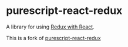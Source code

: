 # purescript-react-redux

A library for using [Redux with React](http://redux.js.org/docs/basics/UsageWithReact.html).

This is a fork of [purescript-react-redux](https://github.com/ethul/purescript-react-redux)
